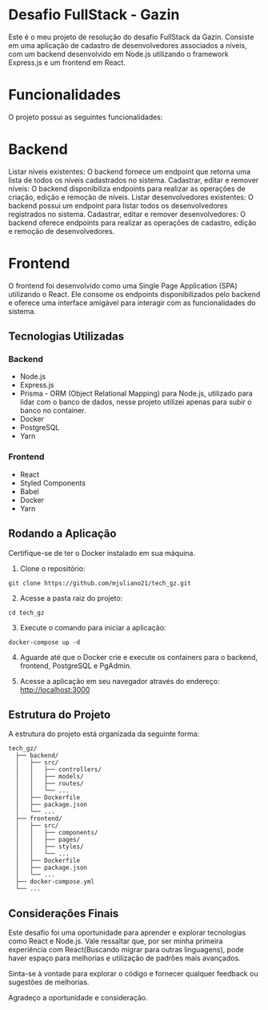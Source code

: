 # Desafio FullStack - Gazin<Tech>

Este é o meu projeto de resolução do desafio FullStack da Gazin<Tech>. Consiste em uma aplicação de cadastro de desenvolvedores associados a níveis, com um backend desenvolvido em Node.js utilizando o framework Express.js e um frontend em React.

# Funcionalidades

O projeto possui as seguintes funcionalidades:

# Backend
Listar níveis existentes: O backend fornece um endpoint que retorna uma lista de todos os níveis cadastrados no sistema.
Cadastrar, editar e remover níveis: O backend disponibiliza endpoints para realizar as operações de criação, edição e remoção de níveis.
Listar desenvolvedores existentes: O backend possui um endpoint para listar todos os desenvolvedores registrados no sistema.
Cadastrar, editar e remover desenvolvedores: O backend oferece endpoints para realizar as operações de cadastro, edição e remoção de desenvolvedores.

# Frontend
O frontend foi desenvolvido como uma Single Page Application (SPA) utilizando o React. Ele consome os endpoints disponibilizados pelo backend e oferece uma interface amigável para interagir com as funcionalidades do sistema.

## Tecnologias Utilizadas

### Backend

- Node.js
- Express.js
- Prisma - ORM (Object Relational Mapping) para Node.js, utilizado para lidar com o banco de dados, nesse projeto utilizei apenas para subir o banco no container.
- Docker
- PostgreSQL
- Yarn

### Frontend

- React
- Styled Components
- Babel
- Docker
- Yarn

## Rodando a Aplicação

Certifique-se de ter o Docker instalado em sua máquina.

1. Clone o repositório:

```
git clone https://github.com/mjuliano21/tech_gz.git
```

2. Acesse a pasta raiz do projeto:

```
cd tech_gz
```

3. Execute o comando para iniciar a aplicação:

```
docker-compose up -d
```

4. Aguarde até que o Docker crie e execute os containers para o backend, frontend, PostgreSQL e PgAdmin.

5. Acesse a aplicação em seu navegador através do endereço: [http://localhost:3000](http://localhost:3000)

## Estrutura do Projeto

A estrutura do projeto está organizada da seguinte forma:

```
tech_gz/
  ├── backend/
  │   ├── src/
  │   │   ├── controllers/
  │   │   ├── models/
  │   │   ├── routes/
  │   │   └── ...
  │   ├── Dockerfile
  │   ├── package.json
  │   └── ...
  ├── frontend/
  │   ├── src/
  │   │   ├── components/
  │   │   ├── pages/
  │   │   ├── styles/
  │   │   └── ...
  │   ├── Dockerfile
  │   ├── package.json
  │   └── ...
  ├── docker-compose.yml
  └── ...
```

## Considerações Finais

Este desafio foi uma oportunidade para aprender e explorar tecnologias como React e Node.js. Vale ressaltar que, por ser minha primeira experiência com React(Buscando migrar para outras linguagens), pode haver espaço para melhorias e utilização de padrões mais avançados.

Sinta-se à vontade para explorar o código e fornecer qualquer feedback ou sugestões de melhorias.

Agradeço a oportunidade e consideração.

